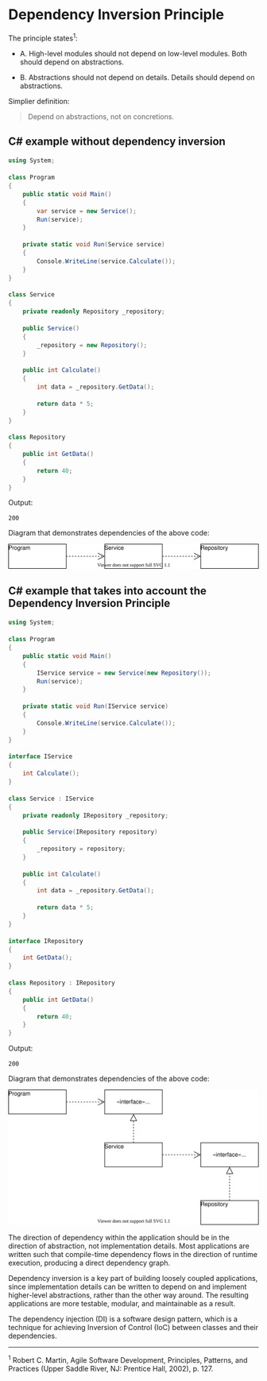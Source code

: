 # Dependency Inversion Principle

The principle states<sup>1</sup>:

* A. High-level modules should not depend on low-level modules. Both should depend on abstractions.

* B. Abstractions should not depend on details. Details should depend on abstractions.

Simplier definition:

> Depend on abstractions, not on concretions.

## C# example without dependency inversion

```csharp
using System;

class Program
{
    public static void Main()
    {
        var service = new Service();
        Run(service);
    }

    private static void Run(Service service)
    {
        Console.WriteLine(service.Calculate());
    }
}

class Service
{
    private readonly Repository _repository;

    public Service()
    {
        _repository = new Repository();
    }

    public int Calculate()
    {
        int data = _repository.GetData();

        return data * 5;
    }
}

class Repository
{
    public int GetData()
    {
        return 40;
    }
}
```

Output:

```output
200
```

Diagram that demonstrates dependencies of the above code:

<img src="svg/dip no.svg">

## C# example that takes into account the Dependency Inversion Principle

```csharp
using System;

class Program
{
    public static void Main()
    {
        IService service = new Service(new Repository());
        Run(service);
    }

    private static void Run(IService service)
    {
        Console.WriteLine(service.Calculate());
    }
}

interface IService
{
    int Calculate();
}

class Service : IService
{
    private readonly IRepository _repository;

    public Service(IRepository repository)
    {
        _repository = repository;
    }

    public int Calculate()
    {
        int data = _repository.GetData();

        return data * 5;
    }
}

interface IRepository
{
    int GetData();
}

class Repository : IRepository
{
    public int GetData()
    {
        return 40;
    }
}
```

Output:

```output
200
```

Diagram that demonstrates dependencies of the above code:

<img src="svg/dip.svg">

The direction of dependency within the application should be in the direction of abstraction, not implementation details. Most applications are written such that compile-time dependency flows in the direction of runtime execution, producing a direct dependency graph.

Dependency inversion is a key part of building loosely coupled applications, since implementation details can be written to depend on and implement higher-level abstractions, rather than the other way around. The resulting applications are more testable, modular, and maintainable as a result.

The dependency injection (DI) is a software design pattern, which is a technique for achieving Inversion of Control (IoC) between classes and their dependencies.

<hr>

<sup>1</sup> Robert C. Martin, Agile Software Development, Principles, Patterns, and Practices (Upper Saddle River, NJ: Prentice Hall, 2002), p. 127.
